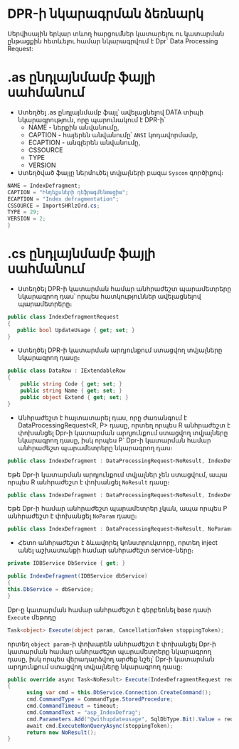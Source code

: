 # DPR-ի նկարագրման ձեռնարկ

Սերվիսային երկար տևող հարցումներ կատարելու ու կատարման ընթացքին հետևելու համար նկարագրվում է Dpr` Data Processing Request:

# .as ընդլայնմամբ ֆայլի սահմանում
- Ստեղծել .as ընդլայնմամբ ֆայլ՝ ավելացնելով DATA տիպի նկարագրություն, որը պարունակում է DPR-ի՝
  - NAME - ներքին անվանումը,
  - CAPTION - հայերեն անվանումը՝ `ANSI` կոդավորմամբ,
  - ECAPTION - անգլերեն անվանումը,
  - CSSOURCE
  - TYPE
  - VERSION
- Ստեղծված ֆայլը ներմուծել տվյալների բազա `Syscon` գործիքով։

```c#
NAME = IndexDefragment;
CAPTION = "Ինդեքսների դեֆրագմենտացիա";
ECAPTION = "Index defragmentation";
CSSOURCE = ImportSHRlzOrd.cs;
TYPE = 29;
VERSION = 2;
}
```
# .cs ընդլայնմամբ ֆայլի սահմանում

- Ստեղծել DPR-ի կատարման համար անհրաժեշտ պարամետրերը նկարագրող դաս՝ որպես հատկություններ ավելացնելով պարամետրերը։

```c#
public class IndexDefragmentRequest
{
   public bool UpdateUsage { get; set; }
}
```

- Ստեղծել DPR-ի կատարման արդյունքում ստացվող տվյալները նկարագրող դասը։
```c#
public class DataRow : IExtendableRow
{
    public string Code { get; set; }
    public string Name { get; set; }
    public object Extend { get; set; }
}
```



- Անհրաժեշտ է հայտատարել դաս, որը ժառանգում է DataProcessingRequest<R, P>  դասը, որտեղ որպես R անհրաժեշտ է փոխանցել Dpr-ի կատարման արդյունքում ստացվող տվյալները նկարագրող դասը, իսկ որպես P` Dpr-ի կատարման համար անհրաժեշտ պարամետրերը նկարագրող դաս։
```c#
public class IndexDefragment : DataProcessingRequest<NoResult, IndexDefragmentRequest>
```

Եթե Dpr-ի կատարման արդյունքում տվյալներ չեն ստացվում, ապա որպես R անհրաժեշտ է փոխանցել `NoResult` դասը։

```c#
public class IndexDefragment : DataProcessingRequest<NoResult, IndexDefragmentRequest>
```

Եթե Dpr-ի համար անհրաժեշտ պարամետրեր չկան, ապա որպես P անհրաժեշտ է փոխանցել `NoParam` դասը։
```c#
public class IndexDefragment : DataProcessingRequest<NoResult, NoParam>
```

- Հետո անհրաժեշտ է ձևավորել կոնստրուկտորը, որտեղ inject անել աշխատանքի համար անհրաժեշտ service-ները։
```c#
private IDBService DbService { get; }

public IndexDefragment(IDBService dbService)
{
this.DbService = dbService;
}
```

Dpr-ը կատարման համար անհրաժեշտ է գերբեռնել base դասի `Execute` մեթոդը
```c#
Task<object> Execute(object param, CancellationToken stoppingToken);
```

որտեղ `object param`-ի փոխարեն անհրաժեշտ է փոխանցել Dpr-ի կատարման համար անհրաժեշտ պարամետրերը նկարագրող դասը, իսկ որպես վերադարձվող արժեք նշել՝ Dpr-ի կատարման արդյունքում ստացվող տվյալները նկարագրող դասը։

```c#
public override async Task<NoResult> Execute(IndexDefragmentRequest request, CancellationToken stoppingToken)
{
      using var cmd = this.DbService.Connection.CreateCommand();
      cmd.CommandType = CommandType.StoredProcedure;
      cmd.CommandTimeout = timeout;
      cmd.CommandText = "asp_IndexDefrag";
      cmd.Parameters.Add("@withupdateusage", SqlDbType.Bit).Value = request.UpdateUsage;
      await cmd.ExecuteNonQueryAsync(stoppingToken);
      return new NoResult();
}
```
